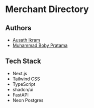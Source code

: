 # Merchant Directory

## Authors

- [Ausath Ikram](https://github.com/ausathdzil)
- [Muhammad Boby Pratama](http://github.com/MBobyPratama)

## Tech Stack

- Next.js
- Tailwind CSS
- TypeScript
- shadcn/ui
- FastAPI
- Neon Postgres
